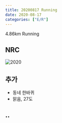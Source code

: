 ```yaml
---
title: 20200817 Running 
date: 2020-08-17
categories: ["E/R"]
---
```


4.86km Running 

## NRC

![2020](/img/20200817.jpg)

## 추가

*   동네 한바퀴
*   맑음, 27도

## ..


